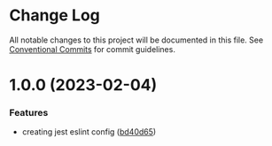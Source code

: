 # Change Log

All notable changes to this project will be documented in this file.
See [Conventional Commits](https://conventionalcommits.org) for commit guidelines.

# 1.0.0 (2023-02-04)


### Features

* creating jest eslint config ([bd40d65](https://github.com/nickstaroba/eterna-tooling/commit/bd40d65bfebbc8616cafcfeb80d569fa2eb22220))
